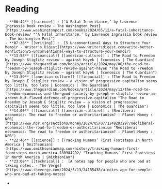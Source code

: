 # Reading
	- **06:42** [[science]] : [‘A Fatal Inheritance,’ by Lawrence Ingrassia book review - The Washington Post](https://www.washingtonpost.com/books/2024/05/12/a-fatal-inheritance-book-review/ "‘A Fatal Inheritance,’ by Lawrence Ingrassia book review - The Washington Post")
	- **07:36** [[writing]] :  [5 Unconventional Ways to Structure Your Memoir - Writer's Digest](https://www.writersdigest.com/write-better-nonfiction/5-unconventional-ways-to-structure-your-memoir)
	- **13:58** [[financial]] [[american-culture]] : [The Road to Freedom by Joseph Stiglitz review – against Hayek | Economics | The Guardian](https://www.theguardian.com/books/article/2024/may/08/the-road-to-freedom-by-joseph-stiglitz-review-against-hayek "The Road to Freedom by Joseph Stiglitz review – against Hayek | Economics | The Guardian")
	- **13:59** [[american-culture]] [[financial]] : [The Road to Freedom by Joseph E Stiglitz review – a vision of progressive capitalism seems too little, too late | Economics | The Guardian](https://www.theguardian.com/books/article/2024/may/12/the-road-to-freedom-economics-and-the-good-society-by-joseph-e-stiglitz-review-an-ardent-but-flawed-defence-of-progressive-capitalism "The Road to Freedom by Joseph E Stiglitz review – a vision of progressive capitalism seems too little, too late | Economics | The Guardian")
	- **14:00** [[financial]] [[american-culture]] : [Neoliberal economics: The road to freedom or authoritarianism? : Planet Money : NPR](https://www.npr.org/sections/money/2024/05/07/1249203297/neoliberal-economics-the-road-to-freedom-or-authoritarianism "Neoliberal economics: The road to freedom or authoritarianism? : Planet Money : NPR")
	- **22:46** [[science]] : [Tracking Humans’ First Footsteps in North America | Smithsonian](https://www.smithsonianmag.com/history/tracking-humans-first-foootsteps-north-america-180984292/ "Tracking Humans’ First Footsteps in North America | Smithsonian")
	- **23:08** [[technical]] :  [A notes app for people who are bad at taking notes. - The Verge](https://www.theverge.com/2024/5/13/24155438/a-notes-app-for-people-who-are-bad-at-taking-notes)
-